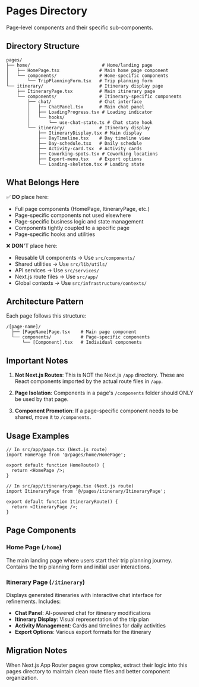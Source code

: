 # Pages Directory

Page-level components and their specific sub-components.

## Directory Structure

```
pages/
├── home/                           # Home/landing page
│   ├── HomePage.tsx               # Main home page component
│   └── components/                # Home-specific components
│       └── TripPlanningForm.tsx   # Trip planning form
└── itinerary/                     # Itinerary display page
    ├── ItineraryPage.tsx          # Main itinerary page
    └── components/                # Itinerary-specific components
        ├── chat/                  # Chat interface
        │   ├── ChatPanel.tsx      # Main chat panel
        │   ├── LoadingProgress.tsx # Loading indicator
        │   └── hooks/
        │       └── use-chat-state.ts # Chat state hook
        └── itinerary/             # Itinerary display
            ├── ItineraryDisplay.tsx # Main display
            ├── DayTimeline.tsx    # Day timeline view
            ├── Day-schedule.tsx   # Daily schedule
            ├── Activity-card.tsx  # Activity cards
            ├── Coworking-spots.tsx # Coworking locations
            ├── Export-menu.tsx    # Export options
            └── Loading-skeleton.tsx # Loading state
```

## What Belongs Here

✅ **DO** place here:
- Full page components (HomePage, ItineraryPage, etc.)
- Page-specific components not used elsewhere
- Page-specific business logic and state management
- Components tightly coupled to a specific page
- Page-specific hooks and utilities

❌ **DON'T** place here:
- Reusable UI components → Use `src/components/`
- Shared utilities → Use `src/lib/utils/`
- API services → Use `src/services/`
- Next.js route files → Use `src/app/`
- Global contexts → Use `src/infrastructure/contexts/`

## Architecture Pattern

Each page follows this structure:
```
/[page-name]/
  ├── [PageName]Page.tsx    # Main page component
  └── components/           # Page-specific components
      └── [Component].tsx   # Individual components
```

## Important Notes

1. **Not Next.js Routes**: This is NOT the Next.js `/app` directory. These are React components imported by the actual route files in `/app`.

2. **Page Isolation**: Components in a page's `/components` folder should ONLY be used by that page.

3. **Component Promotion**: If a page-specific component needs to be shared, move it to `/components`.

## Usage Examples

```tsx
// In src/app/page.tsx (Next.js route)
import HomePage from '@/pages/home/HomePage';

export default function HomeRoute() {
  return <HomePage />;
}
```

```tsx
// In src/app/itinerary/page.tsx (Next.js route)
import ItineraryPage from '@/pages/itinerary/ItineraryPage';

export default function ItineraryRoute() {
  return <ItineraryPage />;
}
```

## Page Components

### Home Page (`/home`)
The main landing page where users start their trip planning journey. Contains the trip planning form and initial user interactions.

### Itinerary Page (`/itinerary`)
Displays generated itineraries with interactive chat interface for refinements. Includes:
- **Chat Panel**: AI-powered chat for itinerary modifications
- **Itinerary Display**: Visual representation of the trip plan
- **Activity Management**: Cards and timelines for daily activities
- **Export Options**: Various export formats for the itinerary

## Migration Notes

When Next.js App Router pages grow complex, extract their logic into this pages directory to maintain clean route files and better component organization.